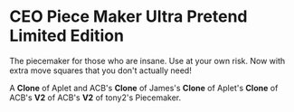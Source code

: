 # CEO Piece Maker Ultra Pretend Limited Edition
The piecemaker for those who are insane. Use at your own risk. Now with extra move squares that you don't actually need!

A __Clone__ of Aplet and ACB's __Clone__ of James's __Clone__ of Aplet's __Clone__ of ACB's __V2__ of ACB's __V2__ of tony2's Piecemaker.
